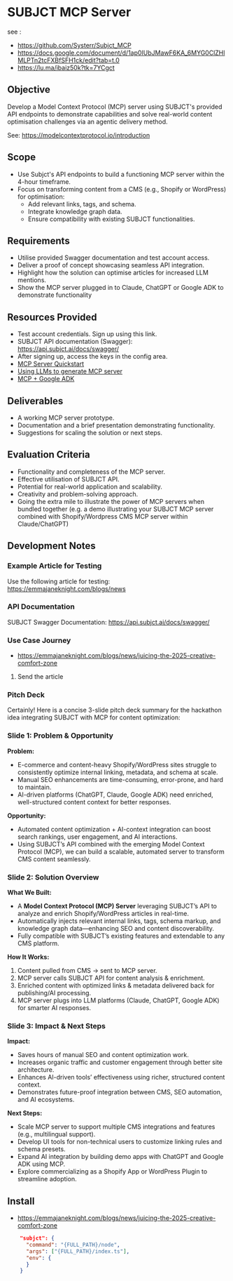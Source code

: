 # SUBJCT MCP Server

see : 
* https://github.com/Systerr/Subjct_MCP
* https://docs.google.com/document/d/1ap0IUbJMawF6KA_6MYG0ClZHlMLPTn2tcFXBfSFH1ck/edit?tab=t.0
* https://lu.ma/ibaiz50k?tk=7YCgct


## Objective
Develop a Model Context Protocol (MCP) server using SUBJCT's provided API endpoints to demonstrate capabilities and solve real-world content optimisation challenges via an agentic delivery method.

See: https://modelcontextprotocol.io/introduction

## Scope
- Use Subjct's API endpoints to build a functioning MCP server within the 4-hour timeframe.
- Focus on transforming content from a CMS (e.g., Shopify or WordPress) for optimisation:
  - Add relevant links, tags, and schema.
  - Integrate knowledge graph data.
  - Ensure compatibility with existing SUBJCT functionalities.

## Requirements
- Utilise provided Swagger documentation and test account access.
- Deliver a proof of concept showcasing seamless API integration.
- Highlight how the solution can optimise articles for increased LLM mentions.
- Show the MCP server plugged in to Claude, ChatGPT or Google ADK to demonstrate functionality

## Resources Provided
- Test account credentials. Sign up using this link.
- SUBJCT API documentation (Swagger): https://api.subjct.ai/docs/swagger/
- After signing up, access the keys in the config area.
- [MCP Server Quickstart](https://modelcontextprotocol.io/quickstart)
- [Using LLMs to generate MCP server](https://modelcontextprotocol.io/llms-txt)
- [MCP + Google ADK](https://modelcontextprotocol.io/clients/google-adk)

## Deliverables
- A working MCP server prototype.
- Documentation and a brief presentation demonstrating functionality.
- Suggestions for scaling the solution or next steps.

## Evaluation Criteria
- Functionality and completeness of the MCP server.
- Effective utilisation of SUBJCT API.
- Potential for real-world application and scalability.
- Creativity and problem-solving approach.
- Going the extra mile to illustrate the power of MCP servers when bundled together (e.g. a demo illustrating your SUBJCT MCP server combined with Shopify/Wordpress CMS MCP server within Claude/ChatGPT)

## Development Notes

### Example Article for Testing
Use the following article for testing: https://emmajaneknight.com/blogs/news

### API Documentation
SUBJCT Swagger Documentation: https://api.subjct.ai/docs/swagger/ 

### Use Case Journey 


* https://emmajaneknight.com/blogs/news/juicing-the-2025-creative-comfort-zone

1. Send the article 

### Pitch Deck 


Certainly! Here is a concise 3-slide pitch deck summary for the hackathon idea integrating SUBJCT with MCP for content optimization:

### **Slide 1: Problem & Opportunity**

**Problem:**  
- E-commerce and content-heavy Shopify/WordPress sites struggle to consistently optimize internal linking, metadata, and schema at scale.  
- Manual SEO enhancements are time-consuming, error-prone, and hard to maintain.  
- AI-driven platforms (ChatGPT, Claude, Google ADK) need enriched, well-structured content context for better responses.

**Opportunity:**  
- Automated content optimization + AI-context integration can boost search rankings, user engagement, and AI interactions.  
- Using SUBJCT’s API combined with the emerging Model Context Protocol (MCP), we can build a scalable, automated server to transform CMS content seamlessly.

### **Slide 2: Solution Overview**

**What We Built:**  
- A **Model Context Protocol (MCP) Server** leveraging SUBJCT’s API to analyze and enrich Shopify/WordPress articles in real-time.  
- Automatically injects relevant internal links, tags, schema markup, and knowledge graph data—enhancing SEO and content discoverability.  
- Fully compatible with SUBJCT’s existing features and extendable to any CMS platform.

**How It Works:**  
1. Content pulled from CMS → sent to MCP server.  
2. MCP server calls SUBJCT API for content analysis & enrichment.  
3. Enriched content with optimized links & metadata delivered back for publishing/AI processing.  
4. MCP server plugs into LLM platforms (Claude, ChatGPT, Google ADK) for smarter AI responses.

### **Slide 3: Impact & Next Steps**

**Impact:**  
- Saves hours of manual SEO and content optimization work.  
- Increases organic traffic and customer engagement through better site architecture.  
- Enhances AI-driven tools’ effectiveness using richer, structured content context.  
- Demonstrates future-proof integration between CMS, SEO automation, and AI ecosystems.

**Next Steps:**  
- Scale MCP server to support multiple CMS integrations and features (e.g., multilingual support).  
- Develop UI tools for non-technical users to customize linking rules and schema presets.  
- Expand AI integration by building demo apps with ChatGPT and Google ADK using MCP.  
- Explore commercializing as a Shopify App or WordPress Plugin to streamline adoption.

## Install

* https://emmajaneknight.com/blogs/news/juicing-the-2025-creative-comfort-zone

```json
    "subjct": {
      "command": "{FULL_PATH}/node",
      "args": ["{FULL_PATH}/index.ts"],
      "env": {
      }
    }



